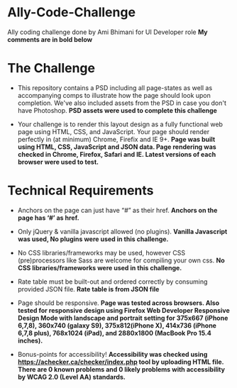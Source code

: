 # Ally-Code-Challenge
Ally coding challenge done by Ami Bhimani for UI Developer role  **My comments are in bold below**


# **The Challenge**

- This repository contains a PSD including all page-states as well as accompanying comps to illustrate how the page should look upon completion. We've also included assets from the PSD in case you don't have Photoshop.  **PSD assets were used to complete this challenge**

- Your challenge is to render this layout design as a fully functional web page using HTML, CSS, and JavaScript. Your page should render perfectly in (at minimum) Chrome, Firefix and IE 9+.  **Page was built using HTML, CSS, JavaScript and JSON data.  Page rendering was checked in Chrome, Firefox, Safari and IE.  Latest versions of each browser were used to test.**



# **Technical Requirements**

- Anchors on the page can just have “#” as their href.  **Anchors on the page has ‘#’ as href.**

- Only jQuery & vanilla javascript allowed (no plugins).  **Vanilla Javascript was used, No plugins were used in this challenge.**

- No CSS libraries/frameworks may be used, however CSS (pre)processors like Sass are welcome for compiling your own css.  **No CSS libraries/frameworks were used in this challenge.**

- Rate table must be built-out and ordered correctly by consuming provided JSON file.  **Rate table is from JSON file**

- Page should be responsive.  **Page was tested across browsers.  Also tested for responsive design using Firefox Web Developer Responsive Design Mode with landscape and portrait setting for 375x667 (iPhone 6,7,8), 360x740 (galaxy S9), 375x812(iPhone X), 414x736 (iPhone 6,7,8 plus), 768x1024 (iPad), and 2880x1800 (MacBook Pro 15.4 inches).**

- Bonus-points for accessibility!  **Accessibility was checked using https://achecker.ca/checker/index.php tool by uploading HTML file.  There are 0 known problems and 0 likely problems with accessibility by WCAG 2.0 (Level AA) standards.**

